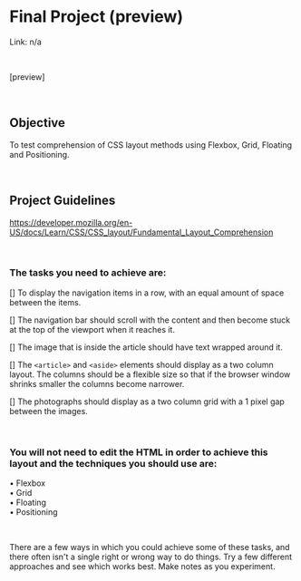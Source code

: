# Final Project (preview)
Link: n/a

<br>

[preview]

<br>

## Objective
To test comprehension of CSS layout methods using Flexbox, Grid, Floating and Positioning.

<br>

## Project Guidelines
https://developer.mozilla.org/en-US/docs/Learn/CSS/CSS_layout/Fundamental_Layout_Comprehension

<br>

### **The tasks you need to achieve are:**

[] To display the navigation items in a row, with an equal amount of space between the items.

[] The navigation bar should scroll with the content and then become stuck at the top of the viewport when it reaches it.

[] The image that is inside the article should have text wrapped around it.

[] The `<article>` and `<aside>` elements should display as a two column layout. The columns should be a flexible size so that if the browser window shrinks smaller the columns become narrower.

[] The photographs should display as a two column grid with a 1 pixel gap between the images.

<br>

### **You will not need to edit the HTML in order to achieve this layout and the techniques you should use are:**

• Flexbox <br>
• Grid <br>
• Floating <br>
• Positioning

<br>

There are a few ways in which you could achieve some of these tasks, and there often isn't a single right or wrong way to do things. Try a few different approaches and see which works best. Make notes as you experiment.